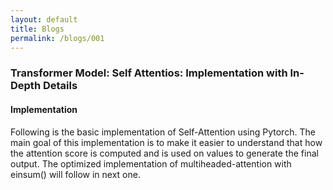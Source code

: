 ```yaml
---
layout: default
title: Blogs
permalink: /blogs/001
---
```


### Transformer Model: Self Attentios: Implementation with In-Depth Details

#### Implementation
Following is the basic implementation of Self-Attention using Pytorch. 
The main goal of this implementation is to make it easier to understand that how the 
attention score is computed and is used on values to generate the final output. 
The optimized implementation of multiheaded-attention with einsum() will follow in next one.

<script src="https://gist.github.com/makeesyai/e36430f95cabca165a384fa77519d398.js"></script>
